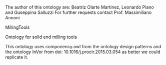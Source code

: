 The author of this ontology are: Beatriz Olarte Martinez, Leonardo Piano and Guseppina Salluzzi For further requests contact Prof. Massimiliano Annoni

MillingTools

Ontology for solid end milling tools

This ontology uses componency.owl from the ontology design patterns and the ontology InVor from doi: 10.1016/j.procir.2015.03.054 as better we could replicate it.
